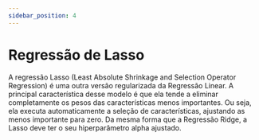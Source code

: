 ```yaml
---
sidebar_position: 4
---
```


# Regressão de Lasso

A regressão Lasso (Least Absolute Shrinkage and Selection Operator Regression) é uma outra versão regularizada da Regressão Linear. A principal característica desse modelo é que ela tende a eliminar completamente os pesos das características menos importantes. Ou seja, ela executa automaticamente a seleção de características, ajustando as menos importante para zero. Da mesma forma que a Regressão Ridge, a Lasso deve ter o seu hiperparâmetro alpha ajustado.